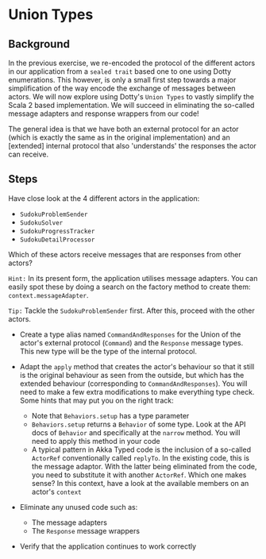 # Union Types

## Background

In the previous exercise, we re-encoded the protocol of the different actors
in our application from a `sealed trait` based one to one using Dotty
enumerations. This however, is only a small first step towards a major
simplification of the way encode the exchange of messages between actors.
We will now explore using Dotty's `Union Types` to vastly simplify the Scala 2
based implementation. We will succeed in eliminating the so-called message
adapters and response wrappers from our code!

The general idea is that we have both an external protocol for an actor (which
is exactly the same as in the original implementation) and an [extended] 
internal protocol that also 'understands' the responses the actor can receive.

## Steps

Have close look at the 4 different actors in the application:

  - `SudokuProblemSender`
  - `SudokuSolver`
  - `SudokuProgressTracker`
  - `SudokuDetailProcessor`

Which of these actors receive messages that are responses from other actors?


`Hint:` In its present form, the application utilises message adapters. You
      can easily spot these by doing a search on the factory method to
      create them: `context.messageAdapter`.

`Tip:`  Tackle the `SudokuProblemSender` first. After this, proceed with
      the other actors.

- Create a type alias named `CommandAndResponses` for the Union of the
  actor's external protocol (`Command`) and the `Response` message types.
  This new type will be the type of the internal protocol.

- Adapt the `apply` method that creates the actor's behaviour so that it
  still is the original behaviour as seen from the outside, but which
  has the extended behaviour (corresponding to `CommandAndResponses`).
  You will need to make a few extra modifications to make everything
  type check. Some hints that may put you on the right track:

  - Note that `Behaviors.setup` has a type parameter
  - `Behaviors.setup` returns a `Behavior` of some type. Look at the
    API docs of `Behavior` and specifically at the `narrow` method.
    You will need to apply this method in your code
  - A typical pattern in Akka Typed code is the inclusion of a so-called
    `ActorRef` conventionally called `replyTo`. In the existing code,
    this is the message adaptor. With the latter being eliminated from
    the code, you need to substitute it with another `ActorRef`. Which
    one makes sense? In this context, have a look at the available
    members on an actor's `context`

- Eliminate any unused code such as:
  - The message adapters
  - The `Response` message wrappers

- Verify that the application continues to work correctly 
  
